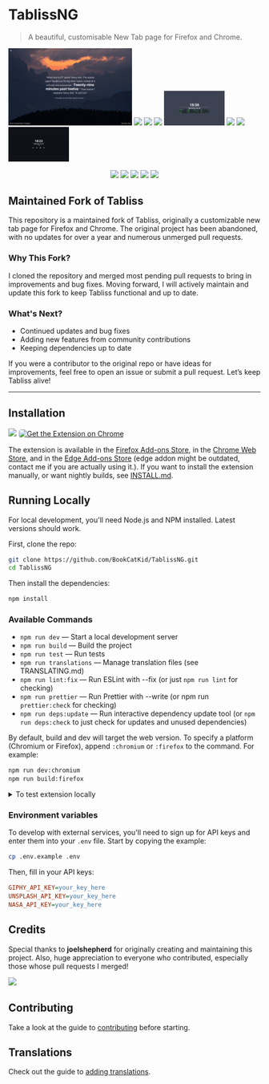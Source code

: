 # TablissNG

> A beautiful, customisable New Tab page for Firefox and Chrome.

<img src="screenshots/screenshot_1.png" width="49%"/> <img src="screenshots/screenshot_2.png" width="50%"/>
<img src="screenshots/screenshot_3.png" width="49%"/> <img src="screenshots/screenshot_4.png" width="50%"/>
<img src="screenshots/screenshot_5.png" width="24%"/>
<img src="screenshots/screenshot_6.png" width="24%"/>
<img src="screenshots/screenshot_7.png" width="24%"/>
<img src="screenshots/screenshot_8.png" width="24%"/>

<div align="center">
    <a href="https://chromewebstore.google.com/detail/tablissng/dlaogejjiafeobgofajdlkkhjlignalk">
        <img src="https://img.shields.io/chrome-web-store/users/dlaogejjiafeobgofajdlkkhjlignalk?logo=googlechrome&logoColor=ffffff"></a>
    <a href="https://github.com/BookCatKid/TablissNG/stargazers">
        <img src="https://img.shields.io/github/stars/BookCatKid/TablissNG?style=flat"></a>
    <a href="https://github.com/BookCatKid/TablissNG/commits/main/">
        <img src="https://img.shields.io/github/last-commit/BookCatKid/TablissNG"></a>
    <a href="https://github.com/BookCatKid/TablissNG/releases/latest">
        <img src="https://img.shields.io/github/v/release/BookCatKid/TablissNG.svg?logo=github"></a>
    <a href="https://www.gnu.org/licenses/gpl-3.0">
        <img src="https://img.shields.io/badge/License-GNU%20GPL%20v3-blue"></a>
</div>

## Maintained Fork of Tabliss

This repository is a maintained fork of Tabliss, originally a customizable new tab page for Firefox and Chrome. The original project has been abandoned, with no updates for over a year and numerous unmerged pull requests.

### Why This Fork?

I cloned the repository and merged most pending pull requests to bring in improvements and bug fixes. Moving forward, I will actively maintain and update this fork to keep Tabliss functional and up to date.

### What's Next?

- Continued updates and bug fixes
- Adding new features from community contributions
- Keeping dependencies up to date

If you were a contributor to the original repo or have ideas for improvements, feel free to open an issue or submit a pull request. Let’s keep Tabliss alive!

---

## Installation

<a href="https://addons.mozilla.org/en-US/firefox/addon/tablissng/"><img src="https://blog.mozilla.org/addons/files/2020/04/get-the-addon-fx-apr-2020.svg" height="70"></a>
<a href="https://chromewebstore.google.com/detail/tabliss-a-beautiful-new-t/dlaogejjiafeobgofajdlkkhjlignalk"><img src="https://developer.chrome.com/static/docs/webstore/branding/image/HRs9MPufa1J1h5glNhut.png" alt="Get the Extension on Chrome" height="70" style="border: 1px solid transparent; border-radius:6px;"></a>

The extension is available in the [Firefox Add-ons Store](https://addons.mozilla.org/en-US/firefox/addon/tablissng/), in the [Chrome Web Store](https://chromewebstore.google.com/detail/tabliss-a-beautiful-new-t/dlaogejjiafeobgofajdlkkhjlignalk), and in the [Edge Add-ons Store](https://microsoftedge.microsoft.com/addons/detail/tabliss-a-beautiful-new/mkaphhbkcccpgkfaifhhdfckagnkcmhm) (edge addon might be outdated, contact me if you are actually using it.).
If you want to install the extension manually, or want nightly builds, see [INSTALL.md](INSTALL.md).

## Running Locally

For local development, you'll need Node.js and NPM installed. Latest versions should work.

First, clone the repo:

```sh
git clone https://github.com/BookCatKid/TablissNG.git
cd TablissNG
```

Then install the dependencies:

```sh
npm install
```

### Available Commands

- `npm run dev` — Start a local development server
- `npm run build` — Build the project
- `npm run test` — Run tests
- `npm run translations` — Manage translation files (see TRANSLATING.md)
- `npm run lint:fix` — Run ESLint with --fix (or just `npm run lint` for checking)
- `npm run prettier` — Run Prettier with --write (or npm run `prettier:check` for checking)
- `npm run deps:update` — Run interactive dependency update tool (or `npm run deps:check` to just check for updates and unused dependencies)

By default, build and dev will target the web version. To specify a platform (Chromium or Firefox), append `:chromium` or `:firefox` to the command. For example:

```sh
npm run dev:chromium
npm run build:firefox
```

<details>
  <summary>To test extension locally</summary>
  <br>
  <p>Find the extension in <code>dist</code> folder.</p>

  <p>For Chrome, go to <code>chrome://extensions</code>, turn on devoloper mode and click on "Load unpacked".</p>

  <p>For Firefox, go to <code>about:debugging#/runtime/this-firefox</code> and click on "Load Temporary Add-on".</p>
</details>

### Environment variables

To develop with external services, you'll need to sign up for API keys and enter them into your `.env` file. Start by copying the example:

```sh
cp .env.example .env
```

Then, fill in your API keys:

```ini
GIPHY_API_KEY=your_key_here
UNSPLASH_API_KEY=your_key_here
NASA_API_KEY=your_key_here
```

## Credits

Special thanks to **joelshepherd** for originally creating and maintaining this project.
Also, huge appreciation to everyone who contributed, especially those whose pull requests I merged!

<a href="https://github.com/BookCatKid/TablissNG/graphs/contributors">
  <img src="https://contrib.rocks/image?repo=BookCatKid/TablissNG&max=30" />
</a>

## Contributing

Take a look at the guide to [contributing](CONTRIBUTING.md) before starting.

## Translations

Check out the guide to [adding translations](TRANSLATING.md).
